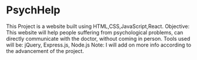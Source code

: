 # PsychHelp
This Project is a website built using HTML,CSS,JavaScript,React. 
Objective: 
This website will help people suffering from psychological problems, can directly communicate with the doctor, without coming in person.
Tools used will be: jQuery, Express.js, Node.js
Note: I will add on more info according to the advancement of the project.
